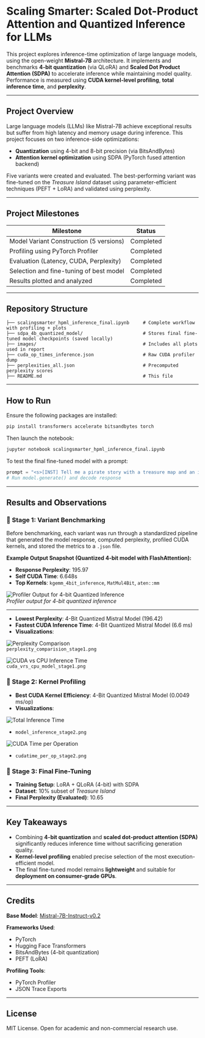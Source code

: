 # Scaling Smarter: Scaled Dot-Product Attention and Quantized Inference for LLMs

This project explores inference-time optimization of large language models, using the open-weight **Mistral-7B** architecture. It implements and benchmarks **4-bit quantization** (via QLoRA) and **Scaled Dot Product Attention (SDPA)** to accelerate inference while maintaining model quality. Performance is measured using **CUDA kernel-level profiling**, **total inference time**, and **perplexity**.

---

## Project Overview

Large language models (LLMs) like Mistral-7B achieve exceptional results but suffer from high latency and memory usage during inference. This project focuses on two inference-side optimizations:

- **Quantization** using 4-bit and 8-bit precision (via BitsAndBytes)
- **Attention kernel optimization** using SDPA (PyTorch fused attention backend)

Five variants were created and evaluated. The best-performing variant was fine-tuned on the *Treasure Island* dataset using parameter-efficient techniques (PEFT + LoRA) and validated using perplexity.

---

## Project Milestones

| Milestone                                  | Status     |
|-------------------------------------------|------------|
| Model Variant Construction (5 versions) | Completed  |
| Profiling using PyTorch Profiler        | Completed  |
| Evaluation (Latency, CUDA, Perplexity)  | Completed  |
| Selection and fine-tuning of best model | Completed  |
| Results plotted and analyzed            | Completed  |

---

## Repository Structure

```
├── scalingsmarter_hpml_inference_final.ipynb     # Complete workflow with profiling + plots
├── sdpa_4b_quantized_model/                      # Stores final fine-tuned model checkpoints (saved locally)
├── images/                                       # Includes all plots used in report
├── cuda_op_times_inference.json                  # Raw CUDA profiler dump
├── perplexities_all.json                         # Precomputed perplexity scores
├── README.md                                     # This file
```

---

## How to Run

Ensure the following packages are installed:

```bash
pip install transformers accelerate bitsandbytes torch
```

Then launch the notebook:

```bash
jupyter notebook scalingsmarter_hpml_inference_final.ipynb
```

To test the final fine-tuned model with a prompt:

```python
prompt = "<s>[INST] Tell me a pirate story with a treasure map and an island. [/INST]"
# Run model.generate() and decode response
```

---

## Results and Observations

### 🔹 Stage 1: Variant Benchmarking

Before benchmarking, each variant was run through a standardized pipeline that generated the model response, computed perplexity, profiled CUDA kernels, and stored the metrics to a `.json` file.

**Example Output Snapshot (Quantized 4-bit model with FlashAttention):**

- **Response Perplexity**: 195.97  
- **Self CUDA Time**: 6.648s  
- **Top Kernels**: `kgemm_4bit_inference`, `MatMul4Bit`, `aten::mm`

![Profiler Output for 4-bit Quantized Inference](images/profiler_snapshot_4bit.png)  
*Profiler output for 4-bit quantized inference*

---

- **Lowest Perplexity**: 4-Bit Quantized Mistral Model (196.42)
- **Fastest CUDA Inference Time**: 4-Bit Quantized Mistral Model (6.6 ms)
- **Visualizations**:

![Perplexity Comparison](images/perplexity_comparision_stage1.png)  
`perplexity_comparision_stage1.png`

![CUDA vs CPU Inference Time](images/cuda_vrs_cpu_model_stage1.png)  
`cuda_vrs_cpu_model_stage1.png`

### 🔹 Stage 2: Kernel Profiling
- **Best CUDA Kernel Efficiency**: 4-Bit Quantized Mistral Model (0.0049 ms/op)
- **Visualizations**:

![Total Inference Time](images/model_inference_stage2.png)

  - `model_inference_stage2.png`

![CUDA Time per Operation](images/cudatime_per_op_stage2.png)

  - `cudatime_per_op_stage2.png`

### 🔹 Stage 3: Final Fine-Tuning
- **Training Setup**: LoRA + QLoRA (4-bit) with SDPA
- **Dataset**: 10% subset of *Treasure Island*
- **Final Perplexity (Evaluated)**: 10.65

---

## Key Takeaways

- Combining **4-bit quantization** and **scaled dot-product attention (SDPA)** significantly reduces inference time without sacrificing generation quality.
- **Kernel-level profiling** enabled precise selection of the most execution-efficient model.
- The final fine-tuned model remains **lightweight** and suitable for **deployment on consumer-grade GPUs**.

---

## Credits

**Base Model**: [Mistral-7B-Instruct-v0.2](https://huggingface.co/mistralai/Mistral-7B-Instruct-v0.2)

**Frameworks Used**:
- PyTorch
- Hugging Face Transformers
- BitsAndBytes (4-bit quantization)
- PEFT (LoRA)

**Profiling Tools**:
- PyTorch Profiler
- JSON Trace Exports

---

## License

MIT License. Open for academic and non-commercial research use.
